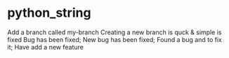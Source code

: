 # python_string
Add a branch called my-branch
Creating a new branch is quck & simple is fixed 
Bug has been fixed;
New bug has been fixed;
Found a bug and to fix it;
Have add a new feature
